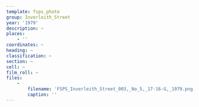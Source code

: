 ```yaml
---
template: fsps_photo
group: Inverleith_Street
year: '1979'
description: ~
places:
    - ''
coordinates: ~
heading: ~
classification: ~
section: ~
cell: ~
film_roll: ~
files:
    -
        filename: 'FSPS_Inverleith_Street_003,_No_5,_17-16-G,_1979.png'
        caption: ''
---
```

